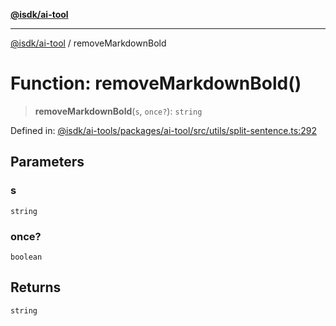 [**@isdk/ai-tool**](../README.md)

***

[@isdk/ai-tool](../globals.md) / removeMarkdownBold

# Function: removeMarkdownBold()

> **removeMarkdownBold**(`s`, `once?`): `string`

Defined in: [@isdk/ai-tools/packages/ai-tool/src/utils/split-sentence.ts:292](https://github.com/isdk/ai-tool.js/blob/d0765f898f217d97c57c6949502b4a7bef5dce5e/src/utils/split-sentence.ts#L292)

## Parameters

### s

`string`

### once?

`boolean`

## Returns

`string`
